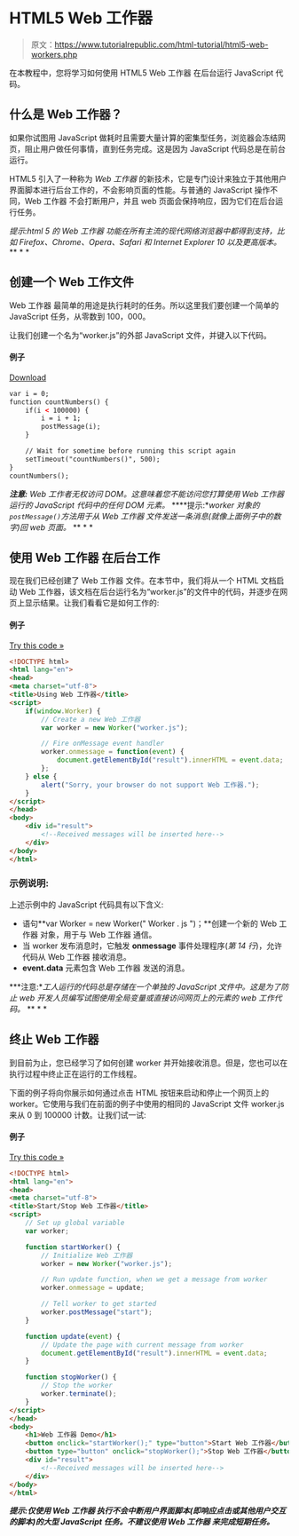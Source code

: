 # HTML5 Web 工作器

> 原文：<https://www.tutorialrepublic.com/html-tutorial/html5-web-workers.php>

在本教程中，您将学习如何使用 HTML5 Web 工作器 在后台运行 JavaScript 代码。

## 什么是 Web 工作器？

如果你试图用 JavaScript 做耗时且需要大量计算的密集型任务，浏览器会冻结网页，阻止用户做任何事情，直到任务完成。这是因为 JavaScript 代码总是在前台运行。

HTML5 引入了一种称为 *Web 工作器* 的新技术，它是专门设计来独立于其他用户界面脚本进行后台工作的，不会影响页面的性能。与普通的 JavaScript 操作不同，Web 工作器 不会打断用户，并且 web 页面会保持响应，因为它们在后台运行任务。

 *提示:html 5 的 Web 工作器 功能在所有主流的现代网络浏览器中都得到支持，比如 Firefox、Chrome、Opera、Safari 和 Internet Explorer 10 以及更高版本。*  ** * *

## 创建一个 Web 工作文件

Web 工作器 最简单的用途是执行耗时的任务。所以这里我们要创建一个简单的 JavaScript 任务，从零数到 100，000。

让我们创建一个名为“worker.js”的外部 JavaScript 文件，并键入以下代码。

#### 例子

[Download](../examples/downloads/html5-web-worker-file.zip "Download Source Code")

```html
var i = 0;
function countNumbers() {
    if(i < 100000) {
        i = i + 1;
        postMessage(i);
    }

    // Wait for sometime before running this script again
    setTimeout("countNumbers()", 500);
}
countNumbers();
```

 ***注意:** Web 工作者无权访问 DOM。这意味着您不能访问您打算使用 Web 工作器 运行的 JavaScript 代码中的任何 DOM 元素。*  ****提示:**worker 对象的`postMessage()`方法用于从 Web 工作器 文件发送一条消息(就像上面例子中的数字)回 web 页面。*  ** * *

## 使用 Web 工作器 在后台工作

现在我们已经创建了 Web 工作器 文件。在本节中，我们将从一个 HTML 文档启动 Web 工作器，该文档在后台运行名为“worker.js”的文件中的代码，并逐步在网页上显示结果。让我们看看它是如何工作的:

#### 例子

[Try this code »](../codelab.php?topic=html5&file=using-web-worker-file "Try this code using online Editor")

```html
<!DOCTYPE html>
<html lang="en">
<head>
<meta charset="utf-8">
<title>Using Web 工作器</title>
<script>
    if(window.Worker) {
        // Create a new Web 工作器
        var worker = new Worker("worker.js");

        // Fire onMessage event handler
        worker.onmessage = function(event) {
            document.getElementById("result").innerHTML = event.data;
        };
    } else {
        alert("Sorry, your browser do not support Web 工作器.");
    }
</script>
</head>
<body>
    <div id="result">
        <!--Received messages will be inserted here-->
    </div>
</body>
</html>
```

### 示例说明:

上述示例中的 JavaScript 代码具有以下含义:

*   语句**var Worker = new Worker(" Worker . js ")；**创建一个新的 Web 工作器 对象，用于与 Web 工作器 通信。
*   当 worker 发布消息时，它触发 **onmessage** 事件处理程序(*第 14 行*)，允许代码从 Web 工作器 接收消息。
*   **event.data** 元素包含 Web 工作器 发送的消息。

 ***注意:**工人运行的代码总是存储在一个单独的 JavaScript 文件中。这是为了防止 web 开发人员编写试图使用全局变量或直接访问网页上的元素的 web 工作代码。*  ** * *

## 终止 Web 工作器

到目前为止，您已经学习了如何创建 worker 并开始接收消息。但是，您也可以在执行过程中终止正在运行的工作线程。

下面的例子将向你展示如何通过点击 HTML 按钮来启动和停止一个网页上的 worker。它使用与我们在前面的例子中使用的相同的 JavaScript 文件 worker.js 来从 0 到 100000 计数。让我们试一试:

#### 例子

[Try this code »](../codelab.php?topic=html5&file=stop-web-worker "Try this code using online Editor")

```html
<!DOCTYPE html>
<html lang="en">
<head>
<meta charset="utf-8">
<title>Start/Stop Web 工作器</title>
<script>
    // Set up global variable
    var worker;

    function startWorker() {
        // Initialize Web 工作器
        worker = new Worker("worker.js");

        // Run update function, when we get a message from worker
        worker.onmessage = update;

        // Tell worker to get started
        worker.postMessage("start");
    }

    function update(event) {
        // Update the page with current message from worker
        document.getElementById("result").innerHTML = event.data;
    }

    function stopWorker() {
        // Stop the worker
        worker.terminate();
    }
</script>
</head>
<body>
    <h1>Web 工作器 Demo</h1>
    <button onclick="startWorker();" type="button">Start Web 工作器</button>
    <button type="button" onclick="stopWorker();">Stop Web 工作器</button>
    <div id="result">
        <!--Received messages will be inserted here-->
    </div>
</body>
</html>
```

 ***提示:**仅使用 Web 工作器 执行不会中断用户界面脚本(即响应点击或其他用户交互的脚本)的大型 JavaScript 任务。不建议使用 Web 工作器 来完成短期任务。*****